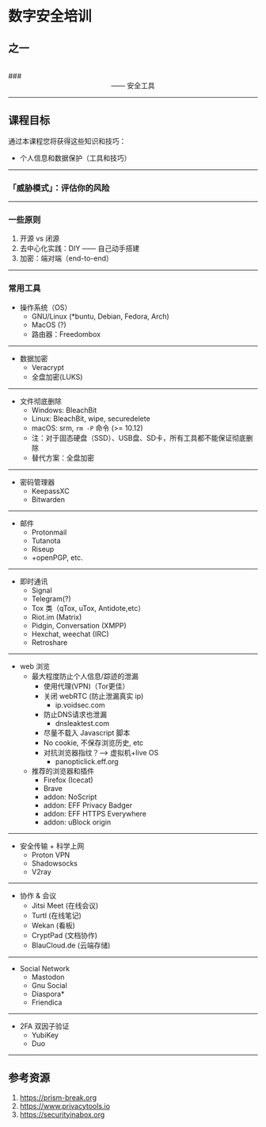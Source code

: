# 数字安全培训
## 之一
<br />
### <center>—— 安全工具</center>

***

## 课程目标
通过本课程您将获得这些知识和技巧：

- 个人信息和数据保护（工具和技巧）

***

### 「威胁模式」：评估你的风险

***

### 一些原则
1. 开源 vs 闭源
2. 去中心化实践：DIY —— 自己动手搭建
3. 加密：端对端（end-to-end）

***

### 常用工具
- 操作系统（OS）
    - GNU/Linux (\*buntu, Debian, Fedora, Arch)
    - MacOS (?)
    - 路由器：Freedombox

***

- 数据加密
    - Veracrypt
    - 全盘加密(LUKS)

***

- 文件彻底删除
	- Windows: BleachBit
	- Linux: BleachBit, wipe, securedelete
	- macOS: srm, `rm -P` 命令 (>= 10.12)
	- 注：对于固态硬盘（SSD）、USB盘、SD卡，所有工具都不能保证彻底删除
	- 替代方案：全盘加密
***

- 密码管理器
    - KeepassXC
    - Bitwarden

***

- 邮件
    - Protonmail
    - Tutanota
    - Riseup
    - +openPGP, etc.

***

- 即时通讯
    - Signal
    - Telegram(?)
    - Tox 类（qTox, uTox, Antidote,etc）
    - Riot.im (Matrix)
    - Pidgin, Conversation (XMPP)
    - Hexchat, weechat (IRC)
    - Retroshare

***

- web 浏览
	- 最大程度防止个人信息/踪迹的泄漏
		- 使用代理(VPN)（Tor更佳）
		- 关闭 webRTC (防止泄漏真实 ip)
			- ip.voidsec.com
		- 防止DNS请求也泄漏
			- dnsleaktest.com
		- 尽量不载入 Javascript 脚本
		- No cookie, 不保存浏览历史, etc
		- 对抗浏览器指纹？--> 虚拟机+live OS
			- panopticlick.eff.org
	- 推荐的浏览器和插件
		- Firefox (Icecat)
		- Brave
		- addon: NoScript
		- addon: EFF Privacy Badger
		- addon: EFF HTTPS Everywhere
		- addon: uBlock origin

***

- 安全传输 + 科学上网
    - Proton VPN
    - Shadowsocks
    - V2ray

***

- 协作 & 会议
    - Jitsi Meet (在线会议)
    - Turtl (在线笔记)
    - Wekan (看板)
    - CryptPad (文档协作)
    - BlauCloud.de (云端存储)

***

- Social Network
    - Mastodon
    - Gnu Social
    - Diaspora*
    - Friendica

***

- 2FA 双因子验证
    - YubiKey
    - Duo

***

## 参考资源
1. https://prism-break.org
2. https://www.privacytools.io
3. https://securityinabox.org

